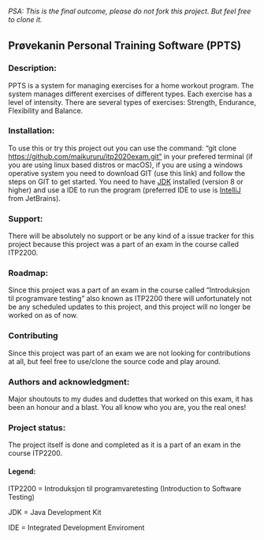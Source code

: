 ###### PSA: This is the final outcome, please do not fork this project. But feel free to clone it.    


## Prøvekanin Personal Training Software (PPTS)


### Description:


PPTS is a system for managing exercises for a home workout program.  The system manages different exercises of different                types. 
Each exercise has a level of intensity. There are several types of exercises: Strength, Endurance, Flexibility and Balance.


### Installation:
    
   
To use this or try this project out you can use the command: “git clone https://github.com/maikururu/itp2020exam.git” in your prefered terminal (if you are using linux based distros or macOS), if you are using a windows operative system you need to download GIT (use this link) and follow the steps on GIT to get started.
You need to have [JDK](https://www.oracle.com/java/technologies/javase-downloads.html) installed (version 8 or higher) and use a IDE to run the program (preferred IDE to use is [IntelliJ](https://www.jetbrains.com/idea/) from JetBrains).


### Support:


There will be absolutely no support or be any kind of a issue tracker for this project because this project was a part of an exam in the course called ITP2200.


### Roadmap:


Since this project was a part of an exam in the course called “Introduksjon til programvare testing” also known as ITP2200 there will unfortunately not be any scheduled updates to this project, and this project will no longer be worked on as of now. 


### Contributing


Since this project was part of an exam we are not looking for contributions at all, but feel free to use/clone the source code and play around.


### Authors and acknowledgment:


Major shoutouts to my dudes and dudettes that worked on this exam, it has been an honour and a blast.
You all know who you are, you the real ones!


### Project status:


The project itself is done and completed as it is a part of an exam in the course ITP2200.

#### Legend:
ITP2200 = Introduksjon til programvaretesting (Introduction to Software Testing)


JDK = Java Development Kit


IDE = Integrated Development Enviroment
